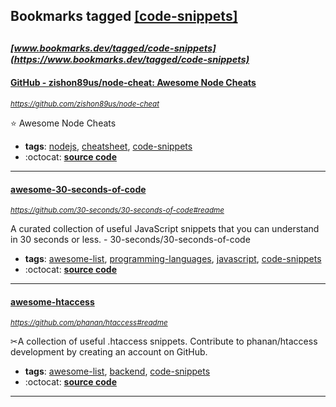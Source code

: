 ## Bookmarks tagged [[code-snippets]](https://www.bookmarks.dev/search?q=[code-snippets])

_<sup><sup>[www.bookmarks.dev/tagged/code-snippets](https://www.bookmarks.dev/tagged/code-snippets)</sup></sup>_
---
#### [GitHub - zishon89us/node-cheat: Awesome Node Cheats](https://github.com/zishon89us/node-cheat)
_<sup>https://github.com/zishon89us/node-cheat</sup>_

:star: Awesome Node Cheats
* **tags**: [nodejs](../tagged/nodejs.md), [cheatsheet](../tagged/cheatsheet.md), [code-snippets](../tagged/code-snippets.md)
* :octocat: **[source code](https://github.com/zishon89us/node-cheat)**
---
#### [awesome-30-seconds-of-code](https://github.com/30-seconds/30-seconds-of-code#readme)
_<sup>https://github.com/30-seconds/30-seconds-of-code#readme</sup>_

A curated collection of useful JavaScript snippets that you can understand in 30 seconds or less. - 30-seconds/30-seconds-of-code
* **tags**: [awesome-list](../tagged/awesome-list.md), [programming-languages](../tagged/programming-languages.md), [javascript](../tagged/javascript.md), [code-snippets](../tagged/code-snippets.md)
* :octocat: **[source code](https://github.com/30-seconds/30-seconds-of-code#readme)**
---
#### [awesome-htaccess](https://github.com/phanan/htaccess#readme)
_<sup>https://github.com/phanan/htaccess#readme</sup>_

✂A collection of useful .htaccess snippets. Contribute to phanan/htaccess development by creating an account on GitHub.
* **tags**: [awesome-list](../tagged/awesome-list.md), [backend](../tagged/backend.md), [code-snippets](../tagged/code-snippets.md)
* :octocat: **[source code](https://github.com/phanan/htaccess#readme)**
---
